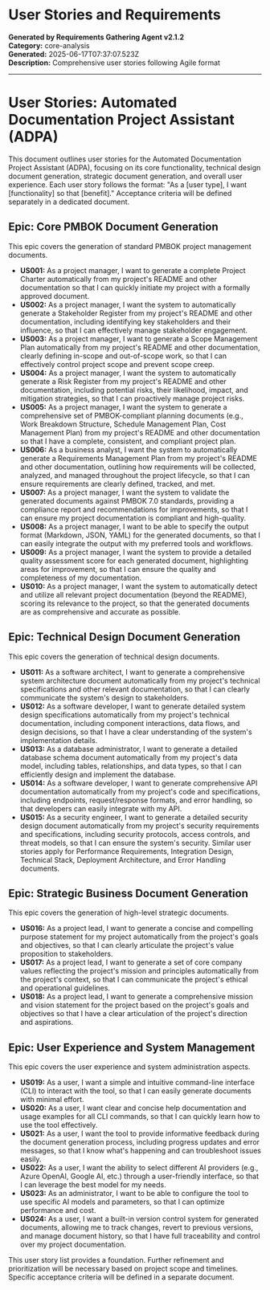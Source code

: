# User Stories and Requirements

**Generated by Requirements Gathering Agent v2.1.2**  
**Category:** core-analysis  
**Generated:** 2025-06-17T07:37:07.523Z  
**Description:** Comprehensive user stories following Agile format

---

# User Stories: Automated Documentation Project Assistant (ADPA)

This document outlines user stories for the Automated Documentation Project Assistant (ADPA), focusing on its core functionality, technical design document generation, strategic document generation, and overall user experience.  Each user story follows the format: "As a [user type], I want [functionality] so that [benefit]."  Acceptance criteria will be defined separately in a dedicated document.


## Epic: Core PMBOK Document Generation

This epic covers the generation of standard PMBOK project management documents.

* **US001:** As a project manager, I want to generate a complete Project Charter automatically from my project's README and other documentation so that I can quickly initiate my project with a formally approved document.
* **US002:** As a project manager, I want the system to automatically generate a Stakeholder Register from my project's README and other documentation, including identifying key stakeholders and their influence, so that I can effectively manage stakeholder engagement.
* **US003:** As a project manager, I want to generate a Scope Management Plan automatically from my project's README and other documentation, clearly defining in-scope and out-of-scope work, so that I can effectively control project scope and prevent scope creep.
* **US004:** As a project manager, I want the system to automatically generate a Risk Register from my project's README and other documentation, including potential risks, their likelihood, impact, and mitigation strategies, so that I can proactively manage project risks.
* **US005:** As a project manager, I want the system to generate a comprehensive set of PMBOK-compliant planning documents (e.g., Work Breakdown Structure, Schedule Management Plan, Cost Management Plan) from my project's README and other documentation so that I have a complete, consistent, and compliant project plan.
* **US006:** As a business analyst, I want the system to automatically generate a Requirements Management Plan from my project's README and other documentation, outlining how requirements will be collected, analyzed, and managed throughout the project lifecycle, so that I can ensure requirements are clearly defined, tracked, and met.
* **US007:** As a project manager, I want the system to validate the generated documents against PMBOK 7.0 standards, providing a compliance report and recommendations for improvements, so that I can ensure my project documentation is compliant and high-quality.
* **US008:** As a project manager, I want to be able to specify the output format (Markdown, JSON, YAML) for the generated documents, so that I can easily integrate the output with my preferred tools and workflows.
* **US009:** As a project manager, I want the system to provide a detailed quality assessment score for each generated document, highlighting areas for improvement, so that I can ensure the quality and completeness of my documentation.
* **US010:** As a project manager, I want the system to automatically detect and utilize all relevant project documentation (beyond the README), scoring its relevance to the project, so that the generated documents are as comprehensive and accurate as possible.


## Epic: Technical Design Document Generation

This epic covers the generation of technical design documents.

* **US011:** As a software architect, I want to generate a comprehensive system architecture document automatically from my project's technical specifications and other relevant documentation, so that I can clearly communicate the system's design to stakeholders.
* **US012:** As a software developer, I want to generate detailed system design specifications automatically from my project's technical documentation, including component interactions, data flows, and design decisions, so that I have a clear understanding of the system's implementation details.
* **US013:** As a database administrator, I want to generate a detailed database schema document automatically from my project's data model, including tables, relationships, and data types, so that I can efficiently design and implement the database.
* **US014:** As a software developer, I want to generate comprehensive API documentation automatically from my project's code and specifications, including endpoints, request/response formats, and error handling, so that developers can easily integrate with my API.
* **US015:** As a security engineer, I want to generate a detailed security design document automatically from my project's security requirements and specifications, including security protocols, access controls, and threat models, so that I can ensure the system's security.  Similar user stories apply for Performance Requirements, Integration Design, Technical Stack, Deployment Architecture, and Error Handling documents.


## Epic: Strategic Business Document Generation

This epic covers the generation of high-level strategic documents.

* **US016:** As a project lead, I want to generate a concise and compelling purpose statement for my project automatically from the project's goals and objectives, so that I can clearly articulate the project's value proposition to stakeholders.
* **US017:** As a project lead, I want to generate a set of core company values reflecting the project's mission and principles automatically from the project's context, so that I can communicate the project's ethical and operational guidelines.
* **US018:** As a project lead, I want to generate a comprehensive mission and vision statement for the project based on the project's goals and objectives so that I have a clear articulation of the project's direction and aspirations.


## Epic: User Experience and System Management

This epic covers the user experience and system administration aspects.

* **US019:** As a user, I want a simple and intuitive command-line interface (CLI) to interact with the tool, so that I can easily generate documents with minimal effort.
* **US020:** As a user, I want clear and concise help documentation and usage examples for all CLI commands, so that I can quickly learn how to use the tool effectively.
* **US021:** As a user, I want the tool to provide informative feedback during the document generation process, including progress updates and error messages, so that I know what's happening and can troubleshoot issues easily.
* **US022:** As a user, I want the ability to select different AI providers (e.g., Azure OpenAI, Google AI, etc.) through a user-friendly interface, so that I can leverage the best model for my needs.
* **US023:** As an administrator, I want to be able to configure the tool to use specific AI models and parameters, so that I can optimize performance and cost.
* **US024:** As a user, I want a built-in version control system for generated documents, allowing me to track changes, revert to previous versions, and manage document history, so that I have full traceability and control over my project documentation.


This user story list provides a foundation.  Further refinement and prioritization will be necessary based on project scope and timelines.  Specific acceptance criteria will be defined in a separate document.

